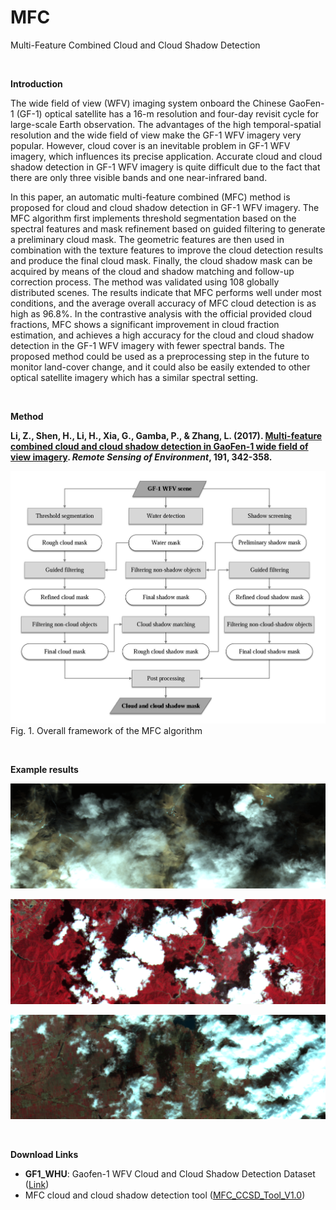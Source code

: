 # MFC
Multi-Feature Combined Cloud and Cloud Shadow Detection

<br>

**Introduction**

The wide field of view (WFV) imaging system onboard the Chinese GaoFen-1 (GF-1) optical satellite has a 16-m resolution and four-day revisit cycle for large-scale Earth observation. The advantages of the high temporal-spatial resolution and the wide field of view make the GF-1 WFV imagery very popular. However, cloud cover is an inevitable problem in GF-1 WFV imagery, which influences its precise application. Accurate cloud and cloud shadow detection in GF-1 WFV imagery is quite difficult due to the fact that there are only three visible bands and one near-infrared band.

In this paper, an automatic multi-feature combined (MFC) method is proposed for cloud and cloud shadow detection in GF-1 WFV imagery. The MFC algorithm first implements threshold segmentation based on the spectral features and mask refinement based on guided filtering to generate a preliminary cloud mask. The geometric features are then used in combination with the texture features to improve the cloud detection results and produce the final cloud mask. Finally, the cloud shadow mask can be acquired by means of the cloud and shadow matching and follow-up correction process. The method was validated using 108 globally distributed scenes. The results indicate that MFC performs well under most conditions, and the average overall accuracy of MFC cloud detection is as high as 96.8%. In the contrastive analysis with the official provided cloud fractions, MFC shows a significant improvement in cloud fraction estimation, and achieves a high accuracy for the cloud and cloud shadow detection in the GF-1 WFV imagery with fewer spectral bands. The proposed method could be used as a preprocessing step in the future to monitor land-cover change, and it could also be easily extended to other optical satellite imagery which has a similar spectral setting.

<br>

**Method**

**Li, Z., Shen, H., Li, H., Xia, G., Gamba, P., & Zhang, L. (2017). [Multi-feature combined cloud and cloud shadow detection in GaoFen-1 wide field of view imagery](https://zhiweili.net/assets/pdf/2017.3_RSE_Multi-feature%20combined%20cloud%20and%20cloud%20shadow%20detection%20in%20GaoFen-1%20wide%20field%20of%20view%20imagery.pdf). *Remote Sensing of Environment*, 191, 342-358.**

![img](https://raw.githubusercontent.com/dr-lizhiwei/MFC/main/Flowchart.jpg)Fig. 1. Overall framework of the MFC algorithm

<br>

**Example results**

![img](https://raw.githubusercontent.com/dr-lizhiwei/MFC/main/barren.gif)

![img](https://raw.githubusercontent.com/dr-lizhiwei/MFC/main/forest.gif)

![img](https://raw.githubusercontent.com/dr-lizhiwei/MFC/main/urban.gif)

<br>

**Download Links**

- **GF1_WHU**: Gaofen-1 WFV Cloud and Cloud Shadow Detection Dataset ([Link](https://github.com/dr-lizhiwei/GF1_WHU))
- MFC cloud and cloud shadow detection tool ([MFC_CCSD_Tool_V1.0](https://github.com/dr-lizhiwei/MFC/raw/main/MFC_CCSD_Tool_V1.0.zip))
